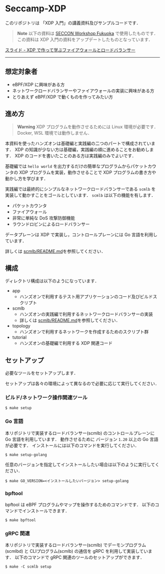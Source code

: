 # Seccamp-XDP

このリポジトリは 「XDP 入門」の講義資料及びサンプルコードです．

> **Note**
> 以下の資料は [SECCON Workshop Fukuoka](https://www.seccon.jp/2023/seccon_workshop/xdp.html) で使用したものです．
> この資料は XDP 入門の資料をアップデートしたものとなっています．

[スライド - XDP で作って学ぶファイアウォールとロードバランサー](https://docs.google.com/presentation/d/1EUC4c68r0T36sDWz6M6zGk4WFGEKqZ6Q6F_peICAZng/edit?usp=sharing)

---

## 想定対象者

- eBPF/XDP に興味がある方
- ネットワークロードバランサーやファイアウォールの実装に興味がある方
- とりあえず eBPF/XDP で動くものを作ってみたい方

## 進め方

> **Warning**
> XDP プログラムを動作させるためには Linux 環境が必要です．
> Docker, WSL 環境では動作しません．

本資料を使ったハンズオンは基礎編と実践編の二つのパートで構成されています．
XDP の知識が少ない方は基礎編，実践編の順に進めることをお勧めします．
XDP のコードを書いたことのある方は実践編のみでよいです．

基礎編では `hello world` を出力するだけの簡単なプログラムからパケットカウンタの XDP プログラムを実装，動作させることで XDP プログラムの書き方や動かし方を学びます．

実践編では最終的にシンプルなネットワークロードバランサーである `scmlb` を実装して動かすことをゴールとしています．
`scmlb` は以下の機能を有します．

- パケットカウンタ
- ファイアウォール
- 非常に単純な DoS 攻撃防御機能
- ラウンドロビンによるロードバランサー

データプレーンは XDP で実装し，コントロールプレーンには Go 言語を利用しています．

詳しくは [scmlb/README.md](https://github.com/terassyi/seccamp-xdp/tree/main/scmlb)を参照してください．


## 構成

ディレクトリ構成は以下のようになっています．

- app
	- ハンズオンで利用するテスト用アプリケーションのコード及びビルドスクリプト
- scmlb
	- ハンズオンの実践編で利用するネットワークロードバランサーの実装
	- 詳しくは [scmlb/README.md](https://github.com/terassyi/seccamp-xdp/tree/main/scmlb)を参照してください．
- topology
	- ハンズオンで利用するネットワークを作成するためのスクリプト群
- tutorial
	- ハンズオンの基礎編で利用する XDP 関連コード

## セットアップ

必要なツールをセットアップします．

セットアップは各々の環境によって異なるので必要に応じて実行してください．

### ビルド/ネットワーク操作関連ツール

```console
$ make setup
```

### Go 言語

本リポジトリで実装するロードバランサー(scmlb) のコントロールプレーンに Go 言語を利用しています．
動作させるために バージョン `1.20` 以上の Go 言語が必要です．
インストールには以下のコマンドを実行してください．

```console
$ make setup-golang
```

任意のバージョンを指定してインストールしたい場合は以下のように実行してください．

```console
$ make GO_VERSION=<インストールしたいバージョン> setup-golang
```

### bpftool

bpftool は eBPF プログラムやマップを操作するためのコマンドです．
以下のコマンドでインストールできます．

```console
$ make bpftool
```

### gRPC 関連

本リポジトリで実装するロードバランサー(scmlb) でデーモンプログラム(scmlbd) と CLIプログラム(scmlb) の通信を gRPC を利用して実装しています．
以下のコマンドで gRPC 関連のツールのセットアップができます．

```console
$ make -C scmlb setup
```
